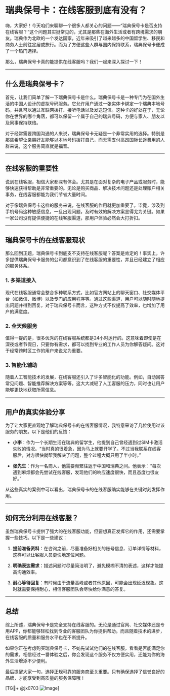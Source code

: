 # 瑞典保号卡：在线客服到底有没有？

嗨，大家好！今天咱们来聊聊一个很多人都关心的问题——“瑞典保号卡是否支持在线客服？”这个问题其实挺常见的，尤其是那些在海外生活或者有跨境需求的朋友。瑞典作为北欧的一个发达国家，近年来吸引了越来越多的中国留学生、移民和商务人士前往定居或旅行。而为了方便这些人群与国内保持联系，瑞典保号卡便成了一个热门选择。

那么，瑞典保号卡真的能提供在线客服吗？我们一起来深入探讨一下！

---

## 什么是瑞典保号卡？

首先，让我们简单了解一下瑞典保号卡是什么。瑞典保号卡是一种专门为在国外生活的中国人设计的虚拟号码服务。它允许用户通过一张实体卡绑定一个瑞典本地号码，并且可以通过互联网拨打、接听电话以及发送短信。这种卡的好处在于，无论你在世界的哪个角落，都可以保留一个属于自己的瑞典号码，方便与家人、朋友以及同事保持联络。

对于经常需要跨国沟通的人来说，瑞典保号卡无疑是一个非常实用的选择。特别是那些希望让亲朋好友能够以本地号码拨打自己，而无需支付高昂国际长途费用的人群来说，这个服务简直就是福音。

---

## 在线客服的重要性

说到在线客服，相信大家都深有体会。尤其是在面对复杂的电子产品或服务时，能够快速获得帮助是非常重要的。无论是购买商品、解决技术问题还是处理账户相关事务，在线客服都能为我们节省大量时间。

对于像瑞典保号卡这样的服务来说，在线客服的作用就更加重要了。毕竟，涉及到手机号码这种敏感信息，一旦出现问题，及时有效的解决方案显得尤为关键。如果一家公司没有提供便捷的在线客服渠道，那用户体验必然会大打折扣。

---

## 瑞典保号卡的在线客服现状

那么回到正题，瑞典保号卡到底支不支持在线客服呢？答案是肯定的！事实上，许多提供瑞典保号卡服务的公司都意识到了在线客服的重要性，并且已经建立了相应的服务体系。

### 1. **多渠道接入**
现代在线客服通常会整合多种联系方式，比如官方网站上的聊天窗口、社交媒体平台（如微信、微博）以及专门的应用程序等。通过这些渠道，用户可以随时随地提出问题并得到回复。对于瑞典保号卡而言，这种方式不仅提高了效率，也增加了用户的满意度。

### 2. **全天候服务**
值得一提的是，很多优秀的在线客服系统都是24小时运行的。这意味着即使是在深夜或者节假日，只要你有需求，都可以找到专业的工作人员为你解答疑问。这对于经常跨时区工作的用户来说尤为重要。

### 3. **智能化辅助**
随着人工智能技术的发展，在线客服还引入了许多智能化的功能。例如，自动回答常见问题、智能推荐解决方案等等。这大大减轻了人工客服的压力，同时也让用户能够更快地获取所需信息。

---

## 用户的真实体验分享

为了让大家更直观地了解瑞典保号卡的在线客服情况，我特意采访了几位使用过该服务的朋友。以下是他们的反馈：

- **小李**：作为一个长期生活在瑞典的留学生，他提到自己曾经遇到过SIM卡激活失败的情况。“当时真的很着急，因为马上就要开学了。不过当我联系在线客服后，对方很快就帮我解决了问题，整个过程大概只用了半小时。”

- **张先生**：作为一名商人，他需要频繁往返于中国和瑞典之间。他表示：“每次遇到麻烦都会先尝试在线客服，发现他们的响应速度很快，而且态度也很友好。”

从这些真实的案例中可以看出，瑞典保号卡的在线客服确实能够在关键时刻发挥作用。

---

## 如何充分利用在线客服？

虽然瑞典保号卡提供了强大的在线客服功能，但要想真正发挥它的作用，还需要掌握一些技巧。以下是一些建议：

1. **提前准备资料**：在咨询之前，尽量准备好相关的账号信息、订单详情等材料，这样可以让客服人员更快地定位问题。
   
2. **明确表达需求**：描述问题时尽量简洁明了，避免模糊不清的表述，这样才能提高沟通效率。

3. **耐心等待回复**：有时候由于流量高峰或者其他原因，可能会出现延迟现象。这时就需要保持耐心，相信客服团队会尽快给你满意的答复。

---

## 总结

综上所述，瑞典保号卡是完全支持在线客服的。无论是通过官网、社交媒体还是专用APP，你都能够轻松找到专业的客服团队为你提供帮助。而且随着技术的进步，在线客服的质量和服务水平也在不断提升。

如果你正在考虑购买瑞典保号卡，不妨先试试他们的在线客服，看看是否能满足你的需求。相信经过一番体验之后，你会发现这个服务不仅方便实用，还能为你的海外生活增添不少便利。

最后提醒大家一句，选择正规可靠的服务商至关重要。只有确保选择了信誉良好的品牌，才能享受到高质量的服务保障哦！

[TG💪+ @jx0703 ![Image](https://github.com/user-attachments/assets/dbca1d08-cadb-493c-b0ec-ad6f7a83f270)]